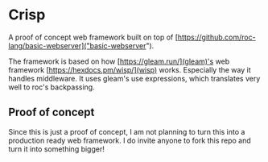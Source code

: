 # Crisp

A proof of concept web framework built on top of
[https://github.com/roc-lang/basic-webserver]("basic-webserver").

The framework is based on how [https://gleam.run/](gleam)'s web framework
[https://hexdocs.pm/wisp/](wisp) works. Especially the way it handles middleware.
It uses gleam's use expressions, which translates very well to roc's backpassing.

## Proof of concept

Since this is just a proof of concept, I am not planning to turn this into a
production ready web framework. I do invite anyone to fork this repo and turn
it into something bigger!
